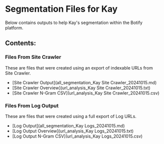 # Segmentation Files for Kay
Below contains outputs to help Kay's segmentation within the Botify platform.

## Contents:
### Files From Site Crawler
These are files that were created using an export of indexable URLs from Site Crawler.
- [Site Crawler Output](all_segmentation_Kay Site Crawler_20241015.md)
- [Site Crawler Overview](url_analysis_Kay Site Crawler_20241015.txt)
- [Site Crawler N-Gram CSV](url_analysis_Kay Site Crawler_20241015.csv)

### Files From Log Output
These are files that were created using a full export of Log URLs.
- [Log Output](all_segmentation_Kay Logs_20241015.md)
- [Log Output Overview](url_analysis_Kay Logs_20241015.txt)
- [Log Output N-Gram CSV](url_analysis_Kay Logs_20241015.csv)
